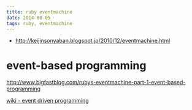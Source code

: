 ```yaml
---
title: ruby eventmachine
date: 2014-08-05
tags: ruby, eventmachine
---
```



* <http://keijinsonyaban.blogspot.jp/2010/12/eventmachine.html>

# event-based programming

<http://www.bigfastblog.com/rubys-eventmachine-part-1-event-based-programming>

[wiki - event driven programming](http://en.wikipedia.org/wiki/Event-driven_programming)

